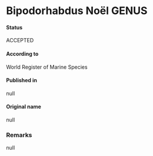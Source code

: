 Bipodorhabdus Noël GENUS
=======

#### Status
ACCEPTED

#### According to
World Register of Marine Species

#### Published in
null

#### Original name
null

### Remarks
null